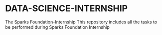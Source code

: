 # DATA-SCIENCE-INTERNSHIP
The Sparks Foundation-Internship This repository includes all the tasks to be performed during Sparks Foundation Internship
